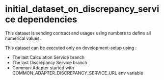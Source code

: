 
# initial_dataset_on_discrepancy_service dependencies

This dataset is sending contract and usages using numbers to define all numerical values.

This dataset can be executed only on development-setup using :

 - The last Calculation Service branch
 - The last Discrepancy Service branch
 - Common-Adapter started with COMMON_ADAPTER_DISCREPANCY_SERVICE_URL env variable
